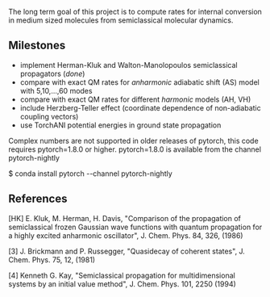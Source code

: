 
The long term goal of this project is to compute rates for internal conversion in medium sized molecules
from semiclassical molecular dynamics.

Milestones
----------
 * implement Herman-Kluk and Walton-Manolopoulos semiclassical propagators (*done*)
 * compare with exact QM rates for _anharmonic_ adiabatic shift (AS) model with 5,10,...,60 modes
 * compare with exact QM rates for different _harmonic_ models (AH, VH)
 * include Herzberg-Teller effect (coordinate dependence of non-adiabatic coupling vectors)
 * use TorchANI potential energies in ground state propagation



Complex numbers are not supported in older releases of pytorch, 
this code requires pytorch=1.8.0 or higher.
pytorch=1.8.0 is available from the channel pytorch-nightly

 $ conda install pytorch --channel pytorch-nightly


References
----------
[HK] E. Kluk, M. Herman, H. Davis,
    "Comparison of the propagation of semiclassical frozen Gaussian wave functions with quantum propagation for a highly excited anharmonic oscillator",
    J. Chem. Phys. 84, 326, (1986)
    
[3] J. Brickmann and P. Russegger,
    "Quasidecay of coherent states",
    J. Chem. Phys. 75, 12, (1981)
    
[4] Kenneth G. Kay, 
    "Semiclassical propagation for multidimensional systems by an initial value method",
    J. Chem. Phys. 101, 2250 (1994)
